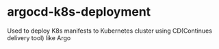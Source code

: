 # argocd-k8s-deployment
Used to deploy K8s manifests to Kubernetes cluster using CD(Continues delivery tool) like Argo
